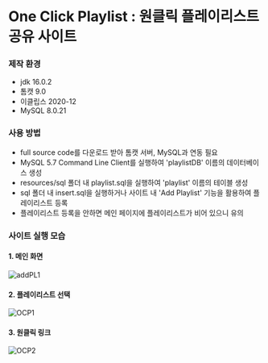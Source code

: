 # One Click Playlist : 원클릭 플레이리스트 공유 사이트

### 제작 환경
- jdk 16.0.2
- 톰캣 9.0
- 이클립스 2020-12
- MySQL 8.0.21

### 사용 방법
- full source code를 다운로드 받아 톰캣 서버, MySQL과 연동 필요
- MySQL 5.7 Command Line Client를 실행하여 'playlistDB' 이름의 데이터베이스 생성
- resources/sql 폴더 내 playlist.sql을 실행하여 'playlist' 이름의 테이블 생성
- sql 폴더 내 insert.sql을 실행하거나 사이트 내 'Add Playlist' 기능을 활용하여 플레이리스트 등록
- 플레이리스트 등록을 안하면 메인 페이지에 플레이리스트가 비어 있으니 유의

### 사이트 실행 모습
#### 1. 메인 화면
![addPL1](https://user-images.githubusercontent.com/69053602/230117305-364b9257-752e-4693-aae0-68d71209844e.jpg)

#### 2. 플레이리스트 선택
![OCP1](https://user-images.githubusercontent.com/69053602/230116956-48724b30-7289-4fd1-be64-b9970bc3a806.jpg)

#### 3. 원클릭 링크
![OCP2](https://user-images.githubusercontent.com/69053602/230117024-34b469ac-da78-4d23-8ca1-6f9644136a0e.jpg)
